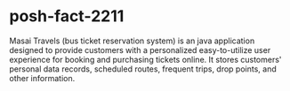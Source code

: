 # posh-fact-2211

Masai Travels (bus ticket reservation system) is an java application designed to provide customers with a personalized easy-to-utilize user experience for booking and purchasing tickets online. It stores customers' personal data records, scheduled routes, frequent trips, drop points, and other information.

